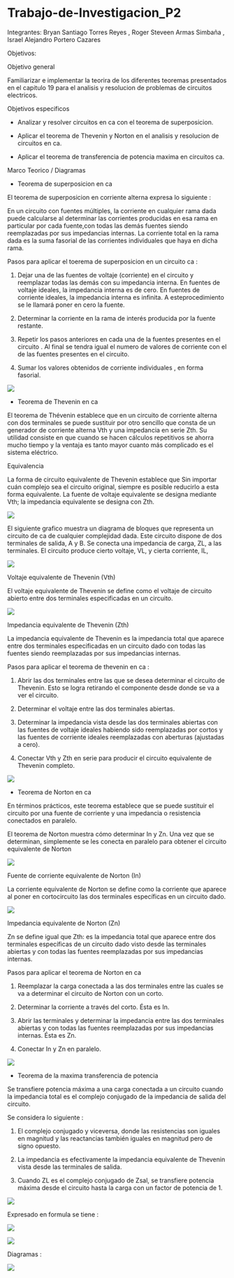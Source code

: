 # Trabajo-de-Investigacion_P2
Integrantes: Bryan Santiago Torres Reyes , Roger Steveen Armas Simbaña , Israel Alejandro Portero Cazares

Objetivos:

Objetivo general

Familiarizar e implementar la teorira de los diferentes teoremas presentados en el capitulo 19 para el analisis y resolucion de problemas de circuitos electricos.

Objetivos especificos

*  Analizar y resolver circuitos en ca con el teorema de superposicion.

*  Aplicar el teorema de Thevenin y Norton en el analisis y resolucion de circuitos en ca.

*  Aplicar el teorema de transferencia de potencia maxima en circuitos ca.

Marco Teorico / Diagramas

*  Teorema de superposicion en ca

El teorema de superposicion en corriente alterna expresa lo siguiente :

En un circuito con fuentes múltiples, la corriente en cualquier rama dada puede calcularse al determinar las corrientes producidas en esa rama en particular por cada fuente,con todas las demás fuentes siendo reemplazadas por sus impedancias internas. La corriente total en la rama dada es la suma fasorial de las corrientes individuales que haya en dicha rama.

Pasos para aplicar el toerema de superposicion en un circuito ca :

1.  Dejar una de las fuentes de voltaje (corriente) en el circuito y reemplazar todas las demás con su impedancia interna. En fuentes de voltaje ideales, la impedancia interna es de cero. En fuentes de corriente ideales, la impedancia interna es infinita. A esteprocedimiento se le llamará poner en cero la fuente.

2.  Determinar la corriente en la rama de interés producida por la fuente restante.


3.  Repetir los pasos anteriores en cada una de la fuentes presentes en el circuito . Al final se tendra igual el numero de valores de corriente con el de las fuentes presentes en el circuito.

4. Sumar los valores obtenidos de corriente individuales , en forma fasorial.


![](https://github.com/iaportero/Trabajo-de-Investigacion_P2/blob/main/Imagenes/imag%208.png)



*  Teorema de Thevenin en ca

El teorema de Thévenin establece que en un circuito de corriente alterna con dos terminales se puede sustituir por otro sencillo que consta de un generador de corriente alterna Vth y una impedancia en serie Zth.  Su utilidad consiste en que cuando se hacen cálculos repetitivos se ahorra mucho tiempo  y la ventaja es tanto mayor cuanto más complicado es el sistema eléctrico.

Equivalencia 

La forma de circuito equivalente de Thevenin establece que Sin importar cuán complejo sea el circuito original, siempre es posible reducirlo a esta forma equivalente. La fuente de voltaje equivalente se designa mediante Vth; la impedancia equivalente se designa con Zth.

![](https://github.com/iaportero/Trabajo-de-Investigacion_P2/blob/main/Imagenes/i%201.png)


El siguiente grafico muestra un diagrama de bloques que representa un circuito de ca de cualquier complejidad dada. Este circuito dispone de dos terminales de salida, A y B. Se conecta una impedancia de carga, ZL, a las terminales. El circuito produce cierto voltaje, VL, y cierta corriente,
IL,

![](https://github.com/iaportero/Trabajo-de-Investigacion_P2/blob/main/Imagenes/i%202.png)

Voltaje equivalente de Thevenin (Vth)

El voltaje equivalente de Thevenin se define como el voltaje de circuito abierto entre dos
terminales especificadas en un circuito.


![](https://github.com/iaportero/Trabajo-de-Investigacion_P2/blob/main/Imagenes/i%203.png)


Impedancia equivalente de Thevenin (Zth)

La impedancia equivalente de Thevenin es la impedancia total que aparece entre dos terminales
especificadas en un circuito dado con todas las fuentes siendo reemplazadas por
sus impedancias internas.



Pasos para aplicar el teorema de thevenin en ca  :

1.  Abrir las dos terminales entre las que se desea determinar el circuito de Thevenin. Esto
se logra retirando el componente desde donde se va a ver el circuito.

2.  Determinar el voltaje entre las dos terminales abiertas.

3.  Determinar la impedancia vista desde las dos terminales abiertas con las fuentes de
voltaje ideales habiendo sido reemplazadas por cortos y las fuentes de corriente ideales
reemplazadas con aberturas (ajustadas a cero).

4.  Conectar Vth y Zth en serie para producir el circuito equivalente de Thevenin completo.

![](https://mielectronicafacil.com/wp-content/uploads/2019/11/Thevenin-AC.png)


*  Teorema de Norton en ca

En términos prácticos, este teorema establece que se puede sustituir el circuito por una fuente de corriente y una impedancia o resistencia conectados en paralelo.

El teorema de Norton muestra cómo determinar In y Zn. Una vez que se determinan, simplemente
se les conecta en paralelo para obtener el circuito equivalente de Norton

![](https://github.com/iaportero/Trabajo-de-Investigacion_P2/blob/main/Imagenes/i%204.png)

Fuente de corriente equivalente de Norton (In)

La corriente equivalente de Norton se define como la corriente que aparece al poner en
cortocircuito las dos terminales específicas en un circuito dado.

![](https://github.com/iaportero/Trabajo-de-Investigacion_P2/blob/main/Imagenes/i%205.png)

Impedancia equivalente de Norton (Zn)

Zn se define igual que Zth: es la impedancia total que aparece entre dos terminales específicas de
un circuito dado visto desde las terminales abiertas y con todas las fuentes reemplazadas por sus
impedancias internas.

Pasos para aplicar el teorema de Norton en ca 

1.  Reemplazar la carga conectada a las dos terminales entre las cuales se va a determinar
el circuito de Norton con un corto.

2.  Determinar la corriente a través del corto. Ésta es In.

3.  Abrir las terminales y determinar la impedancia entre las dos terminales abiertas y
con todas las fuentes reemplazadas por sus impedancias internas. Ésta es Zn.

4.  Conectar In y Zn en paralelo.

![](https://mielectronicafacil.com/wp-content/uploads/2019/11/Norton-AC.png)

* Teorema de la maxima transferencia de potencia

Se transfiere potencia máxima a una carga conectada a un circuito cuando la impedancia
total es el complejo conjugado de la impedancia de salida del circuito.

Se considera lo siguiente :

1.  El complejo conjugado  y viceversa, donde las resistencias son iguales
en magnitud y las reactancias también iguales en magnitud pero de signo opuesto.

2.  La impedancia  es efectivamente la impedancia equivalente de Thevenin vista desde las terminales
de salida.

3.  Cuando ZL es el complejo conjugado de Zsal, se transfiere potencia máxima desde el
circuito hasta la carga con un factor de potencia de 1.

![](https://github.com/iaportero/Trabajo-de-Investigacion_P2/blob/main/Imagenes/i%206.png)

Expresado en formula se tiene :

![](https://github.com/iaportero/Trabajo-de-Investigacion_P2/blob/main/Imagenes/i%207.png)

![](https://github.com/iaportero/Trabajo-de-Investigacion_P2/blob/main/Imagenes/i%208.png)

Diagramas :

![](https://github.com/iaportero/Trabajo-de-Investigacion_P2/blob/main/Imagenes/i%209.png)

















